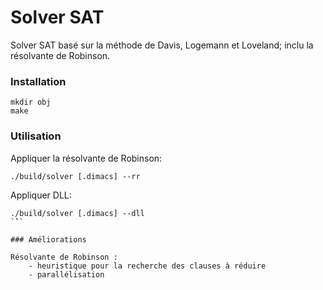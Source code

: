 # Solver SAT
Solver SAT basé sur la méthode de Davis, Logemann et Loveland; inclu la résolvante de Robinson.

### Installation

```
mkdir obj
make
```

### Utilisation

Appliquer la résolvante de Robinson:

```
./build/solver [.dimacs] --rr 
```

Appliquer DLL: 

```
./build/solver [.dimacs] --dll
`̀``

### Améliorations

Résolvante de Robinson :
	- heuristique pour la recherche des clauses à réduire
	- parallélisation 

